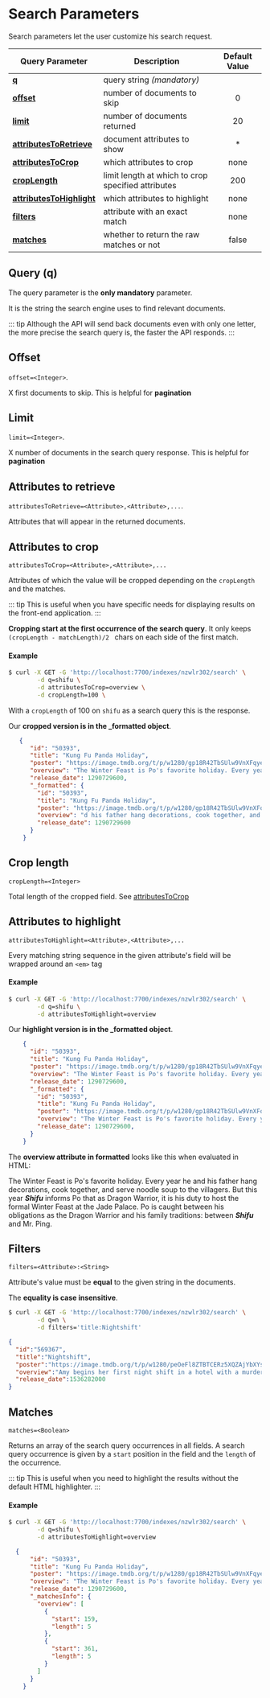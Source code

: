 # Search Parameters

Search parameters let the user customize his search request.

| Query Parameter           | Description                                        | Default Value |
|---------------------------|----------------------------------------------------|:-------------:|
| **[q](/guides/advanced_guides/search_parameters.md#query-q)**                     | query string _(mandatory)_                         |               |
| **[offset](/guides/advanced_guides/search_parameters.md#offset)**                | number of documents to skip                        | 0             |
| **[limit](/guides/advanced_guides/search_parameters.md#limit)**                 | number of documents returned                       | 20            |
| **[attributesToRetrieve](/guides/advanced_guides/search_parameters.md#attributes-to-retrieve)**  | document attributes to show                        | *             |
| **[attributesToCrop](/guides/advanced_guides/search_parameters.md#attributes-to-crop)**      | which attributes to crop                           | none          |
| **[cropLength](/guides/advanced_guides/search_parameters.md#crop-length)**            | limit length at which to crop specified attributes | 200           |
| **[attributesToHighlight](/guides/advanced_guides/search_parameters.md#attributes-to-highlight)** | which attributes to highlight                      | none          |
| **[filters](/guides/advanced_guides/search_parameters.md#filters)**               | attribute with an exact match                     | none          |
| **[matches](/guides/advanced_guides/search_parameters.md#matches)**               | whether to return the raw matches or not           | false         |

## Query (q)

The query parameter is the **only mandatory** parameter.

It is the string the search engine uses to find relevant documents.

::: tip
Although the API will send back documents even with only one letter, the more precise the search query is, the faster the API responds.
:::

## Offset

`offset=<Integer>`.

X first documents to skip. This is helpful for **pagination**

## Limit

`limit=<Integer>`.

X number of documents in the search query response. This is helpful for **pagination**

## Attributes to retrieve

`attributesToRetrieve=<Attribute>,<Attribute>,...`.

Attributes that will appear in the returned documents.

## Attributes to crop

`attributesToCrop=<Attribute>,<Attribute>,...`

Attributes of which the value will be cropped depending on the `cropLength` and the matches.

::: tip
This is useful when you have specific needs for displaying results on the front-end application.
:::

**Cropping start at the first occurrence of the search query**. It only keeps `(cropLength - matchLength)/2 ` chars on each side of the first match.

#### Example

```bash
$ curl -X GET -G 'http://localhost:7700/indexes/nzwlr302/search' \
        -d q=shifu \
        -d attributesToCrop=overview \
        -d cropLength=100 \
```

With a `cropLength` of 100 on `shifu` as a search query this is the response.

Our **cropped version is in the _formatted object**.

```json
   {
      "id": "50393",
      "title": "Kung Fu Panda Holiday",
      "poster": "https://image.tmdb.org/t/p/w1280/gp18R42TbSUlw9VnXFqyecm52lq.jpg",
      "overview": "The Winter Feast is Po's favorite holiday. Every year he and his father hang decorations, cook together, and serve noodle soup to the villagers. But this year Shifu informs Po that as Dragon Warrior, it is his duty to host the formal Winter Feast at the Jade Palace. Po is caught between his obligations as the Dragon Warrior and his family traditions: between Shifu and Mr. Ping.",
      "release_date": 1290729600,
      "_formatted": {
        "id": "50393",
        "title": "Kung Fu Panda Holiday",
        "poster": "https://image.tmdb.org/t/p/w1280/gp18R42TbSUlw9VnXFqyecm52lq.jpg",
        "overview": "d his father hang decorations, cook together, and serve noodle soup to the villagers. But this year Shifu informs Po that as Dragon Warrior, it is his duty to host the formal Winter Feast at the Jade ",
        "release_date": 1290729600
      }
    }
```

## Crop length

`cropLength=<Integer>`

Total length of the cropped field. See [attributesToCrop](/guides/advanced_guides/search_parameters.md#attributes-to-crop)

## Attributes to highlight

`attributesToHighlight=<Attribute>,<Attribute>,...`

Every matching string sequence in the given attribute's field will be wrapped around an `<em>` tag

#### Example

```bash
$ curl -X GET -G 'http://localhost:7700/indexes/nzwlr302/search' \
        -d q=shifu \
        -d attributesToHighlight=overview
```

Our **highlight version is in the _formatted object**.

```json
    {
      "id": "50393",
      "title": "Kung Fu Panda Holiday",
      "poster": "https://image.tmdb.org/t/p/w1280/gp18R42TbSUlw9VnXFqyecm52lq.jpg",
      "overview": "The Winter Feast is Po's favorite holiday. Every year he and his father hang decorations, cook together, and serve noodle soup to the villagers. But this year Shifu informs Po that as Dragon Warrior, it is his duty to host the formal Winter Feast at the Jade Palace. Po is caught between his obligations as the Dragon Warrior and his family traditions: between Shifu and Mr. Ping.",
      "release_date": 1290729600,
      "_formatted": {
        "id": "50393",
        "title": "Kung Fu Panda Holiday",
        "poster": "https://image.tmdb.org/t/p/w1280/gp18R42TbSUlw9VnXFqyecm52lq.jpg",
        "overview": "The Winter Feast is Po's favorite holiday. Every year he and his father hang decorations, cook together, and serve noodle soup to the villagers. But this year <em>Shifu</em> informs Po that as Dragon Warrior, it is his duty to host the formal Winter Feast at the Jade Palace. Po is caught between his obligations as the Dragon Warrior and his family traditions: between <em>Shifu</em> and Mr. Ping.",
        "release_date": 1290729600,
      }
    }
```
The **overview attribute in formatted** looks like this when evaluated in HTML:


The Winter Feast is Po's favorite holiday. Every year he and his father hang decorations, cook together, and serve noodle soup to the villagers. But this year <em>**Shifu**</em> informs Po that as Dragon Warrior, it is his duty to host the formal Winter Feast at the Jade Palace. Po is caught between his obligations as the Dragon Warrior and his family traditions: between <em>**Shifu**</em> and Mr. Ping.

## Filters

`filters=<Attribute>:<String>`

Attribute's value must be **equal** to the given string in the documents.

The **equality is case insensitive**.

```bash
$ curl -X GET -G 'http://localhost:7700/indexes/nzwlr302/search' \
        -d q=n \
        -d filters='title:Nightshift'
```

```json
{
  "id":"569367",
  "title":"Nightshift",
  "poster":"https://image.tmdb.org/t/p/w1280/peOeFl8ZTBTCERz5XQZAjYbXYsQ.jpg",
  "overview":"Amy begins her first night shift in a hotel with a murderous past. Witnessing terrifying events and trapped within a loop, Amy must find a way to escape the flesh obsessed murderer and save residents of the hotel.",
  "release_date":1536282000
}
```

## Matches

`matches=<Boolean>`

Returns an array of the search query occurrences in all fields. A search query occurrence is given by a `start` position in the field and the `length` of the occurrence.

::: tip
This is useful when you need to highlight the results without the default HTML highlighter.
:::


#### Example

```bash
$ curl -X GET -G 'http://localhost:7700/indexes/nzwlr302/search' \
        -d q=shifu \
        -d attributesToHighlight=overview
```

```json
  {
      "id": "50393",
      "title": "Kung Fu Panda Holiday",
      "poster": "https://image.tmdb.org/t/p/w1280/gp18R42TbSUlw9VnXFqyecm52lq.jpg",
      "overview": "The Winter Feast is Po's favorite holiday. Every year he and his father hang decorations, cook together, and serve noodle soup to the villagers. But this year Shifu informs Po that as Dragon Warrior, it is his duty to host the formal Winter Feast at the Jade Palace. Po is caught between his obligations as the Dragon Warrior and his family traditions: between Shifu and Mr. Ping.",
      "release_date": 1290729600,
      "_matchesInfo": {
        "overview": [
          {
            "start": 159,
            "length": 5
          },
          {
            "start": 361,
            "length": 5
          }
        ]
      }
    }
  ```
